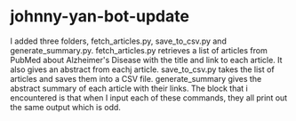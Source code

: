 # johnny-yan-bot-update
I added three folders, fetch_articles.py, save_to_csv.py and generate_summary.py. fetch_articles.py retrieves a list of articles from PubMed about Alzheimer's Disease with the title and link to each article. It also gives an abstract from eachj article. save_to_csv.py takes the list of articles and saves them into a CSV file. generate_summary gives the abstract summary of each article with their links. The block that i encountered is that when I input each of these commands, they all print out the same output which is odd.

